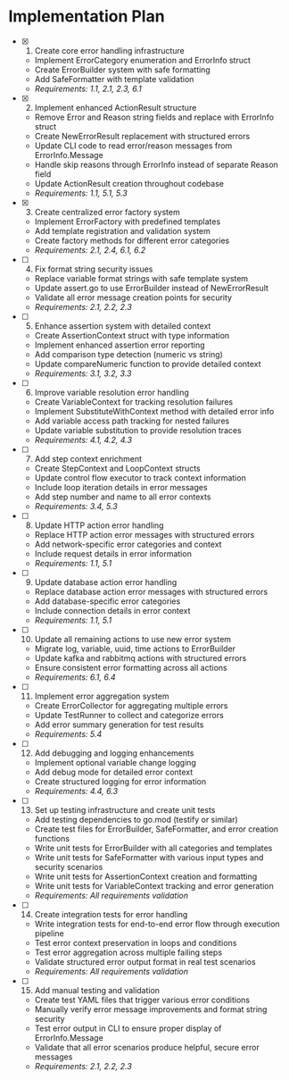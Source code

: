 # Implementation Plan

- [x] 1. Create core error handling infrastructure





  - Implement ErrorCategory enumeration and ErrorInfo struct
  - Create ErrorBuilder system with safe formatting
  - Add SafeFormatter with template validation
  - _Requirements: 1.1, 2.1, 2.3, 6.1_

- [x] 2. Implement enhanced ActionResult structure










  - Remove Error and Reason string fields and replace with ErrorInfo struct
  - Create NewErrorResult replacement with structured errors
  - Update CLI code to read error/reason messages from ErrorInfo.Message
  - Handle skip reasons through ErrorInfo instead of separate Reason field
  - Update ActionResult creation throughout codebase
  - _Requirements: 1.1, 5.1, 5.3_

- [x] 3. Create centralized error factory system










  - Implement ErrorFactory with predefined templates
  - Add template registration and validation system
  - Create factory methods for different error categories
  - _Requirements: 2.1, 2.4, 6.1, 6.2_

- [ ] 4. Fix format string security issues
  - Replace variable format strings with safe template system
  - Update assert.go to use ErrorBuilder instead of NewErrorResult
  - Validate all error message creation points for security
  - _Requirements: 2.1, 2.2, 2.3_

- [ ] 5. Enhance assertion system with detailed context



  - Create AssertionContext struct with type information
  - Implement enhanced assertion error reporting
  - Add comparison type detection (numeric vs string)
  - Update compareNumeric function to provide detailed context
  - _Requirements: 3.1, 3.2, 3.3_

- [ ] 6. Improve variable resolution error handling
  - Create VariableContext for tracking resolution failures
  - Implement SubstituteWithContext method with detailed error info
  - Add variable access path tracking for nested failures
  - Update variable substitution to provide resolution traces
  - _Requirements: 4.1, 4.2, 4.3_

- [ ] 7. Add step context enrichment
  - Create StepContext and LoopContext structs
  - Update control flow executor to track context information
  - Include loop iteration details in error messages
  - Add step number and name to all error contexts
  - _Requirements: 3.4, 5.3_

- [ ] 8. Update HTTP action error handling
  - Replace HTTP action error messages with structured errors
  - Add network-specific error categories and context
  - Include request details in error information
  - _Requirements: 1.1, 5.1_

- [ ] 9. Update database action error handling
  - Replace database action error messages with structured errors
  - Add database-specific error categories
  - Include connection details in error context
  - _Requirements: 1.1, 5.1_

- [ ] 10. Update all remaining actions to use new error system
  - Migrate log, variable, uuid, time actions to ErrorBuilder
  - Update kafka and rabbitmq actions with structured errors
  - Ensure consistent error formatting across all actions
  - _Requirements: 6.1, 6.4_

- [ ] 11. Implement error aggregation system
  - Create ErrorCollector for aggregating multiple errors
  - Update TestRunner to collect and categorize errors
  - Add error summary generation for test results
  - _Requirements: 5.4_

- [ ] 12. Add debugging and logging enhancements
  - Implement optional variable change logging
  - Add debug mode for detailed error context
  - Create structured logging for error information
  - _Requirements: 4.4, 6.3_

- [ ] 13. Set up testing infrastructure and create unit tests
  - Add testing dependencies to go.mod (testify or similar)
  - Create test files for ErrorBuilder, SafeFormatter, and error creation functions
  - Write unit tests for ErrorBuilder with all categories and templates
  - Write unit tests for SafeFormatter with various input types and security scenarios
  - Write unit tests for AssertionContext creation and formatting
  - Write unit tests for VariableContext tracking and error generation
  - _Requirements: All requirements validation_

- [ ] 14. Create integration tests for error handling
  - Write integration tests for end-to-end error flow through execution pipeline
  - Test error context preservation in loops and conditions
  - Test error aggregation across multiple failing steps
  - Validate structured error output format in real test scenarios
  - _Requirements: All requirements validation_

- [ ] 15. Add manual testing and validation
  - Create test YAML files that trigger various error conditions
  - Manually verify error message improvements and format string security
  - Test error output in CLI to ensure proper display of ErrorInfo.Message
  - Validate that all error scenarios produce helpful, secure error messages
  - _Requirements: 2.1, 2.2, 2.3_
